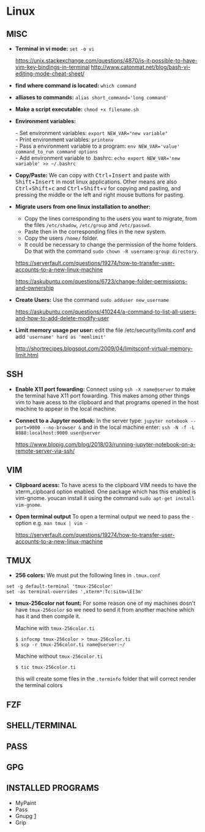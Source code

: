 # Linux

## MISC

- **Terminal in vi mode:** `set -o vi`

  https://unix.stackexchange.com/questions/4870/is-it-possible-to-have-vim-key-bindings-in-terminal
  http://www.catonmat.net/blog/bash-vi-editing-mode-cheat-sheet/

- **find where command is located:** `which command` 

- **alliases to commands:** `alias short_command='long command'`

- **Make a script executable:** `chmod +x filename.sh`

- **Environment variables:** 

  \- Set environment variables: `export NEW_VAR="new variable"`  
  \- Print environment variables: `printenv`  
  \- Pass a environment variable to a program: `env NEW_VAR='value' command_to_run command options`  
  \- Add environment variable to .bashrc: `echo export NEW_VAR='new variable' >> ~/.bashrc`

- **Copy/Paste:** We can copy with <kbd>Ctrl</kbd>+<kbd>Insert</kbd> and paste with <kbd>Shift</kbd>+<kbd>Insert</kbd> in most linux applications. Other means are also <kbd>Ctrl</kbd>+<kbd>Shift</kbd>+<kbd>c</kbd> and <kbd>Ctrl</kbd>+<kbd>Shift</kbd>+<kbd>v</kbd> for copying and pasting, and pressing the middle or the left and right mouse buttons for pasting. 

- **Migrate users from one linux installation to another:**

   * Copy the lines corresponding to the users you want to migrate, from the files `/etc/shadow`, `/etc/group` and `/etc/passwd`.
   * Paste then in the corresponding files in the new system.
   * Copy the users `/home/` folder.
   * It could be necessary to change the permission of the home folders. Do that with the command `sudo chown -R username:group directory`.

  https://serverfault.com/questions/19274/how-to-transfer-user-accounts-to-a-new-linux-machine

  https://askubuntu.com/questions/6723/change-folder-permissions-and-ownership

- **Create Users:** Use the command `sudo adduser new_username`

  https://askubuntu.com/questions/410244/a-command-to-list-all-users-and-how-to-add-delete-modify-user
  
- **Limit memory usage per user:** edit the file /etc/security/limits.conf and add `'username' hard as 'memlimit'`
  
  http://shortrecipes.blogspot.com/2009/04/limitsconf-virtual-memory-limit.html


## SSH

- **Enable X11 port fowarding:** Connect using `ssh -X name@server` to make the terminal have X11 port fowarding. This makes among other things vim to have acess to the clipboard and that programs opened in the host machine to appear in the local machine.

- **Connect to a Jupyter nootbok:** In the server type: `jupyter notebook --port=9000 --no-browser &` and in the local machine enter: `ssh -N -f -L 8888:localhost:9000 user@server`

  https://www.blopig.com/blog/2018/03/running-jupyter-notebook-on-a-remote-server-via-ssh/
  
## VIM

- **Clipboard acess:** To have acess to the clipboard VIM needs to have the xterm\_cipboard option enabled. One package which has this enabled is vim-gnome. youcan install it using the command `sudo apt-get install vim-gnome`.

- **Open terminal output** To open a terminal output we need to pass the `-` option e.g. `man tmux | vim -`

  https://serverfault.com/questions/19274/how-to-transfer-user-accounts-to-a-new-linux-machine

## TMUX

- **256 colors:** We must put the following lines in `.tmux.conf`

```shell
set -g default-terminal 'tmux-256color'
set -as terminal-overrides ',xterm*:Tc:sitm=\E[3m'
```
- **tmux-256color not fount:** For some reason one of my machines dosn't have `tmux-256color` so we need to send it from another machine which has it and then compile it.  

  Machine with `tmux-256color.ti`
  ```shell
  $ infocmp tmux-256color > tmux-256color.ti
  $ scp -r tmux-256color.ti name@server:~/
  ```
  Machine without `tmux-256color.ti`
  ```shell
  $ tic tmux-256color.ti
  ```
  this will create some files in the `.terminfo` folder that will correct render the terminal colors

## FZF

## SHELL/TERMINAL

## PASS

## GPG

## INSTALLED PROGRAMS

- MyPaint
- Pass
- Gnupg [1](ttps://wiki.archlinux.org/index.php/GnuPG#Unattended_passphrase)
- Grip


